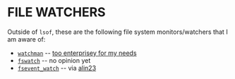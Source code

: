 # FILE WATCHERS

Outside of `lsof`, these are the following file system monitors/watchers that I am aware of:
* [`watchman`](https://github.com/facebook/watchman) -- [too enterprisey for my needs](https://github.com/ayewo/code-diary/blob/2aff5ee44386882584a9fa2887ef4eb27ef98782/Lima/PART_02.md#step-8-install-fswatch-as-watchman-from-facebook-is-too-enterprisey)
* [`fswatch`](https://github.com/emcrisostomo/fswatch) -- no opinion yet
* [`fsevent_watch`](https://github.com/proger/fsevent_watch) -- via [alin23](https://notes.alinpanaitiu.com/Making%20macOS%20apps%20uninstallable)